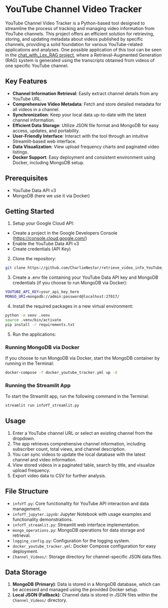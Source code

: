 # YouTube Channel Video Tracker


YouTube Channel Video Tracker is a Python-based tool designed to streamline the process of tracking and managing video information from YouTube channels. This project offers an efficient solution for retrieving, storing, and updating metadata about videos published by specific channels, providing a solid foundation for various YouTube-related applications and analyses. 
One possible application of this tool can be seen in the [chat_with_Lex_RAG project](https://github.com/CharlieNestor/chat_with_Lex_RAG), where a Retrieval-Augmented Generation (RAG) system is generated using the transcripts obtained from videos of one specific YouTube channel. 


## Key Features

- **Channel Information Retrieval**: Easily extract channel details from any YouTube URL.
- **Comprehensive Video Metadata**: Fetch and store detailed metadata for all videos in a channel.
- **Synchronization**: Keep your local data up-to-date with the latest channel information.
- **Efficient Data Storage**: Utilize JSON file format and MongoDB for easy access, updates, and portability.
- **User-Friendly Interface**: Interact with the tool through an intuitive Streamlit-based web interface.
- **Data Visualization**: View upload frequency charts and paginated video listings.
- **Docker Support**: Easy deployment and consistent environment using Docker, including MongoDB setup.


## Prerequisites

- YouTube Data API v3
- MongoDB (here we use it via Docker)

## Getting Started

1. Setup your Google Cloud API:
- Create a project in the Google Developers Console (https://console.cloud.google.com/)
- Enable the YouTube Data API v3
- Create credentials (API Key)

2. Clone the repository:
```sh 
git clone https://github.com/CharlieNestor/retrieve_video_info_YouTube_channel.git
```

3. Create a .env file containing your YouTube Data API key and MongoDB credentials (if you choose to run MongoDB via Docker):
```sh
YOUTUBE_API_KEY=your_api_key_here
MONGO_URI=mongodb://admin:password@localhost:27017/
```

4. Install the required packages in a new virtual environment:
```sh
python -m venv .venv
source .venv/bin/activate
pip install -r requirements.txt
```

5. Run the applications:

### Running MongoDB via Docker
If you choose to run MongoDB via Docker, start the MongoDB container by running in the Terminal:
```sh
docker-compose -f docker_youtube_tracker.yml up -d
```

### Running the Streamlit App
To start the Streamlit app, run the following command in the Terminal:
```sh
streamlit run infoYT_streamlit.py
```

## Usage

1. Enter a YouTube channel URL or select an existing channel from the dropdown.
2. The app retrieves comprehensive channel information, including subscriber count, total views, and channel description.
3. You can sync videos to update the local database with the latest channel and video information.
4. View stored videos in a paginated table, search by title, and visualize upload frequency.
5. Export video data to CSV for further analysis.


## File Structure

- `infoYT.py`: Core functionality for YouTube API interaction and data management.
- `infoYT_jupyter.ipynb`: Jupyter Notebook with usage examples and functionality demonstrations.
- `infoYT_streamlit.py`: Streamlit web interface implementation.
- `mongo_operations.py`: MongoDB operations for data storage and retrieval.
- `logging_config.py`: Configuration for the logging system.
- `docker_youtube_tracker.yml`: Docker Compose configuration for easy deployment.
- `Channel_Videos/`: Storage directory for channel-specific JSON data files.


## Data Storage

1. **MongoDB (Primary)**: Data is stored in a MongoDB database, which can be accessed and managed using the provided Docker setup.
2. **Local JSON (Fallback)**: Channel data is stored in JSON files within the `Channel_Videos/` directory.



